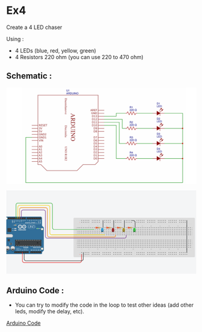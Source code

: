 # Ex4 

Create a 4 LED chaser

Using : 

- 4 LEDs (blue, red, yellow, green)
- 4 Resistors 220 ohm (you can use 220 to 470 ohm) 

## Schematic : 

![Electronic Schematic](../ex3/electronic-schematic.png)

![Arduino Schematic](./arduino-schematic.png)

## Arduino Code : 
 
- You can try to modify the code in the loop to test other ideas (add other leds, modify the delay, etc). 

[Arduino Code](./four-leds-chaser.ino)